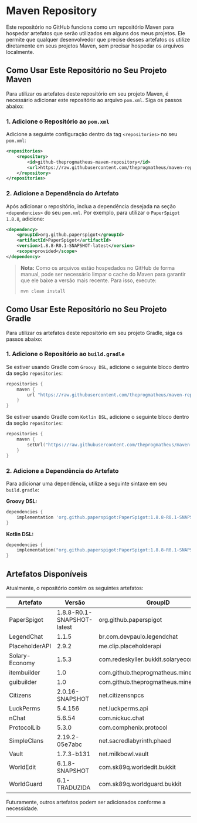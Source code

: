 # Maven Repository

Este repositório no GitHub funciona como um repositório Maven para hospedar artefatos que serão utilizados em alguns dos meus projetos. Ele permite que qualquer desenvolvedor que precise desses artefatos os utilize diretamente em seus projetos Maven, sem precisar hospedar os arquivos localmente.

## Como Usar Este Repositório no Seu Projeto Maven

Para utilizar os artefatos deste repositório em seu projeto Maven, é necessário adicionar este repositório ao arquivo `pom.xml`. Siga os passos abaixo:

### 1. Adicione o Repositório ao `pom.xml`

Adicione a seguinte configuração dentro da tag `<repositories>` no seu `pom.xml`:

```xml
<repositories>
    <repository>
        <id>github-theprogmatheus-maven-repository</id>
        <url>https://raw.githubusercontent.com/theprogmatheus/maven-repository/master/</url>
    </repository>
</repositories>
```

### 2. Adicione a Dependência do Artefato

Após adicionar o repositório, inclua a dependência desejada na seção `<dependencies>` do seu `pom.xml`. Por exemplo, para utilizar o `PaperSpigot 1.8.8`, adicione:

```xml
<dependency>
    <groupId>org.github.paperspigot</groupId>
    <artifactId>PaperSpigot</artifactId>
    <version>1.8.8-R0.1-SNAPSHOT-latest</version>
    <scope>provided</scope>
</dependency>
```

> **Nota:** Como os arquivos estão hospedados no GitHub de forma manual, pode ser necessário limpar o cache do Maven para garantir que ele baixe a versão mais recente. Para isso, execute:
>
> ```sh
> mvn clean install
> ```

## Como Usar Este Repositório no Seu Projeto Gradle

Para utilizar os artefatos deste repositório em seu projeto Gradle, siga os passos abaixo:

### 1. Adicione o Repositório ao `build.gradle`

Se estiver usando Gradle com `Groovy DSL`, adicione o seguinte bloco dentro da seção `repositories`:

```groovy
repositories {
    maven {
        url "https://raw.githubusercontent.com/theprogmatheus/maven-repository/master/"
    }
}
```

Se estiver usando Gradle com `Kotlin DSL`, adicione o seguinte bloco dentro da seção `repositories`:

```kotlin
repositories {
    maven {
        setUrl("https://raw.githubusercontent.com/theprogmatheus/maven-repository/master/")
    }
}
```

### 2. Adicione a Dependência do Artefato

Para adicionar uma dependência, utilize a seguinte sintaxe em seu `build.gradle`:

**Groovy DSL:**

```groovy
dependencies {
    implementation 'org.github.paperspigot:PaperSpigot:1.8.8-R0.1-SNAPSHOT-latest'
}
```

**Kotlin DSL:**

```kotlin
dependencies {
    implementation("org.github.paperspigot:PaperSpigot:1.8.8-R0.1-SNAPSHOT-latest")
}
```

## Artefatos Disponíveis

Atualmente, o repositório contém os seguintes artefatos:

| Artefato            | Versão                      | GroupID                                    |
| ------------------- | --------------------------  | -------------------------------------------|
| PaperSpigot         | 1.8.8-R0.1-SNAPSHOT-latest  | org.github.paperspigot                     |
| LegendChat          | 1.1.5                       | br.com.devpaulo.legendchat                 |
| PlaceholderAPI      | 2.9.2                       | me.clip.placeholderapi                     |
| Solary-Economy      | 1.5.3                       | com.redeskyller.bukkit.solaryeconomy       |
| itembuilder         | 1.0                         | com.github.theprogmatheus.minecraft.utils  |
| guibuilder          | 1.0                         | com.github.theprogmatheus.minecraft.utils  |
| Citizens            | 2.0.16-SNAPSHOT             | net.citizensnpcs                           |
| LuckPerms           | 5.4.156                     | net.luckperms.api                          |
| nChat               | 5.6.54                      | com.nickuc.chat                            |
| ProtocolLib         | 5.3.0                       | com.comphenix.protocol                     |
| SimpleClans         | 2.19.2-05e7abc              | net.sacredlabyrinth.phaed                  |
| Vault               | 1.7.3-b131                  | net.milkbowl.vault                         |
| WorldEdit           | 6.1.8-SNAPSHOT              | com.sk89q.worldedit.bukkit                 |
| WorldGuard          | 6.1-TRADUZIDA               | com.sk89q.worldguard.bukkit                |

Futuramente, outros artefatos podem ser adicionados conforme a necessidade.

---